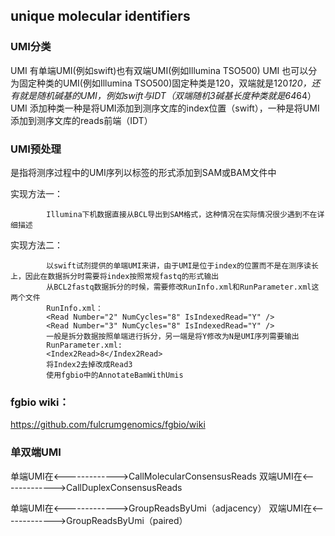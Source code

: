 ##  unique molecular identifiers

### UMI分类

UMI 有单端UMI(例如swift)也有双端UMI(例如Illumina TSO500)
UMI 也可以分为固定种类的UMI(例如Illumina TSO500)固定种类是120，双端就是120*120，还有就是随机碱基的UMI，例如swift与IDT（双端随机3碱基长度种类就是64*64）
UMI 添加种类一种是将UMI添加到测序文库的index位置（swift），一种是将UMI添加到测序文库的reads前端（IDT）

### UMI预处理

是指将测序过程中的UMI序列以标签的形式添加到SAM或BAM文件中

实现方法一：

            Illumina下机数据直接从BCL导出到SAM格式，这种情况在实际情况很少遇到不在详细描述
实现方法二：

            以swift试剂提供的单端UMI来讲，由于UMI是位于index的位置而不是在测序读长上，因此在数据拆分时需要将index按照常规fastq的形式输出
            从BCL2fastq数据拆分的时候，需要修改RunInfo.xml和RunParameter.xml这两个文件
            RunInfo.xml：
            <Read Number="2" NumCycles="8" IsIndexedRead="Y" />
            <Read Number="3" NumCycles="8" IsIndexedRead="Y" />
            一般是拆分数据按照单端进行拆分，另一端是将Y修改为N是UMI序列需要输出
            RunParameter.xml:
            <Index2Read>8</Index2Read>
            将Index2去掉改成Read3
            使用fgbio中的AnnotateBamWithUmis
            
            
### fgbio wiki：
https://github.com/fulcrumgenomics/fgbio/wiki

### 单双端UMI

单端UMI在<------------->CallMolecularConsensusReads
双端UMI在<------------->CallDuplexConsensusReads

单端UMI在<------------->GroupReadsByUmi（adjacency）
双端UMI在<------------->GroupReadsByUmi（paired）


            
            
            
            



